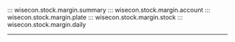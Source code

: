 ::: wisecon.stock.margin.summary
::: wisecon.stock.margin.account
::: wisecon.stock.margin.plate
::: wisecon.stock.margin.stock
::: wisecon.stock.margin.daily

-----

